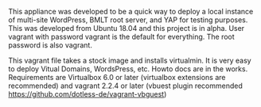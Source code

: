 This appliance was developed to be a quick way to deploy a local instance of multi-site WordPress, BMLT root server, and YAP for testing purposes.  This was developed from Ubuntu 18.04 and this project is in alpha.  User vagrant with password vagrant is the default for everything.  The root password is also vagrant.

This vagrant file takes a stock image and installs virtualmin.  It is very easy to deploy Vitual Domains, WordsPress, etc.  Howto docs are in the works.
Requirements are Virtualbox 6.0 or later (virtualbox extensions are recommended) and vagrant 2.2.4 or later (vbuest plugin recommended https://github.com/dotless-de/vagrant-vbguest)
